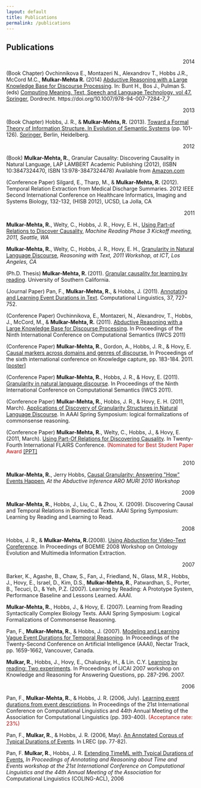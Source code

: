 ```yaml
---
layout: default
title: Publications
permalink: /publications
---
```

<div class="section-title">
    <h2><span>Publications</span></h2>
</div>

<div class="row justify-content-between">
    <div class="col-md-1" align="right"> 2014 </div>
    <div class="col-md-11 pr-5">
        <p>(Book Chapter) Ovchinnikova E., Montazeri N., Alexandrov T., Hobbs J.R., McCord M.C., <span style="font-weight: bold; ">Mulkar-Mehta R.</span> (2014) <a href="https://www.aclweb.org/anthology/W11-0124.pdf">Abductive Reasoning with a Large Knowledge Base for Discourse Processing</a>. In: Bunt H., Bos J., Pulman S. (eds) <a href="https://link.springer.com/chapter/10.1007/978-94-007-7284-7_7">Computing Meaning. Text, Speech and Language Technology, vol 47. Springer</a>, Dordrecht. https://doi.org/10.1007/978-94-007-7284-7_7</p>
    </div>
    <div class="col-md-1" align="right"> 2013 </div>
    <div class="col-md-11 pr-5">
        <p>(Book Chapter) Hobbs, J. R., & <span style="font-weight: bold; ">Mulkar-Mehta, R.</span> (2013). <a href="https://www.isi.edu/~hobbs/jena.pdf">Toward a Formal Theory of Information Structure. In Evolution of Semantic Systems</a> (pp. 101-126). <a href="https://link.springer.com/book/10.1007/978-3-642-34997-3">Springer</a>, Berlin, Heidelberg.</p>
    </div>
    <div class="col-md-1" align="right"> 2012 </div>
    <div class="col-md-11 pr-5">
        <p>(Book) <span style="font-weight: bold; ">Mulkar-Mehta, R.</span>, Granular Causality: Discovering Causality in Natural Language, LAP LAMBERT Academic Publishing (2012), (ISBN 10:3847324470, ISBN 13:978-3847324478) Available from <a title="" target="_blank" href="http://www.amazon.com/Granular-Causality-Discovering-Language-Discourse/dp/3847324470/ref=sr_1_1?ie=UTF8&amp;qid=1333471776&amp;sr=8-1">Amazon</a><a title="" href="http://www.amazon.com/Granular-Causality-Discovering-Language-Discourse/dp/3847324470/ref=sr_1_1?ie=UTF8&amp;qid=1333471776&amp;sr=8-1">.com</a></p>
        <p>(Conference Paper) Silgard, E., Tharp, M., & <span style="font-weight: bold; ">Mulkar-Mehta, R. </span>(2012). Temporal Relation Extraction from Medical Discharge Summaries. 2012 IEEE Second International Conference on Healthcare Informatics, Imaging and Systems Biology, 132-132, (HISB 2012), UCSD, La Jolla, CA</p>
    </div>
    <div class="col-md-1" align="right"> 2011 </div>
    <div class="col-md-11 pr-5">
        <p><span style="font-weight: bold;">Mulkar-Mehta, R.</span>, Welty, C., Hobbs, J. R., Hovy, E. H., <a href="https://github.com/rutum/papers/blob/master/11-Darpa-KO-poster.pdf?raw=true" target="_blank" title="">Using Part-of Relations to Discover Causality</a>, <span style="font-style: italic;">Machine Reading Phase 3 Kickoff meeting, 2011, Seattle, WA</span></p>
        <p><span style="font-weight: bold;">Mulkar-Mehta, R.</span>, Welty, C., Hobbs, J. R., Hovy, E. H., <a href="https://github.com/rutum/papers/blob/master/11-RWT.pdf?raw=true" target="_blank" title="">Granularity in Natural Language Discourse</a>, <span style="font-style: italic;">Reasoning with Text, 2011 Workshop, at ICT, Los Angeles, CA</span></p>
        <p>(Ph.D. Thesis) <span style="font-weight: bold; ">Mulkar-Mehta, R. </span>(2011). <a href="http://digitallibrary.usc.edu/cdm/ref/collection/p15799coll127/id/665197">Granular causality for learning by reading</a>. University of Southern California.</p>
        <p> (Journal Paper) Pan, F., <span style="font-weight: bold; ">Mulkar-Mehta, R.</span>, & Hobbs, J. (2011). <a href="https://www.aclweb.org/anthology/J11-4005.pdf">Annotating and Learning Event Durations in Text</a>. Computational Linguistics, 37, 727-752.</p>
        <p> (Conference Paper) Ovchinnikova, E., Montazeri, N., Alexandrov, T., Hobbs, J., McCord, M., & <span style="font-weight: bold; ">Mulkar-Mehta, R.</span> (2011). <a href="https://www.aclweb.org/anthology/W11-0124.pdf">Abductive Reasoning with a Large Knowledge Base for Discourse Processing</a>. In Proceedings of the Ninth International Conference on Computational Semantics (IWCS 2011)</p>
        <p> (Conference Paper) <span style="font-weight: bold; ">Mulkar-Mehta, R.</span>, Gordon, A.,  Hobbs, J. R., & Hovy, E. <a href="https://people.ict.usc.edu/~gordon/publications/KCAP11.PDF">Causal markers across domains and genres of discourse.</a> In Proceedings of the sixth international conference on Knowledge capture, pp. 183-184. 2011. <a href="https://github.com/rutum/papers/blob/master/11-KCAP-poster.pdf?raw=true">[poster]</a></p>
        <p>(Conference Paper) <span style="font-weight: bold; ">Mulkar-Mehta, R.</span>, Hobbs, J. R., & Hovy, E. (2011). <a href="https://dl.acm.org/doi/pdf/10.5555/2002669.2002712">Granularity in natural language discourse</a>. In Proceedings of the Ninth International Conference on Computational Semantics (IWCS 2011).</p>
        <p>(Conference Paper) <span style="font-weight: bold; ">Mulkar-Mehta, R.</span>, Hobbs, J. R., & Hovy, E. H. (2011, March). <a href="https://github.com/rutum/papers/blob/master/11-ss.pdf">Applications of Discovery of Granularity Structures in Natural Language Discourse</a>. In AAAI Spring Symposium: logical formalizations of commonsense reasoning.</p>
        <p>(Conference Paper) <span style="font-weight: bold; ">Mulkar-Mehta, R.</span>, Welty, C., Hobbs, J., & Hovy, E. (2011, March). <a href="https://github.com/rutum/papers/blob/master/11-FLAIRS.pdf">Using Part-Of Relations for Discovering Causality</a>. In Twenty-Fourth International FLAIRS Conference. <span style="color: rgb(204, 0, 0);">(Nominated for Best Student Paper Award</span> <a href="https://github.com/rutum/papers/blob/master/11-FLAIRS-ppt.pdf">[PPT]</a></p>
    </div>
    <div class="col-md-1" align="right"> 2010 </div>
    <div class="col-md-11 pr-5">
        <p><span style="font-weight: bold;">Mulkar-Mehta, R.</span>, Jerry Hobbs, <a href="https://github.com/rutum/papers/blob/master/10-MURI-poster.pptx?raw=true" target="_blank" title="">Causal Granularity: Answering "How" Events Happen</a>, <span style="font-style: italic;">At the Abductive Inference ARO MURI 2010 Workshop</span></p>
    </div>
    <div class="col-md-1" align="right"> 2009 </div>
    <div class="col-md-11 pr-5">
        <p><span style="font-weight: bold; ">Mulkar-Mehta, R.</span>, Hobbs, J., Liu, C., & Zhou, X. (2009). Discovering Causal and Temporal Relations in Biomedical Texts. AAAI Spring Symposium: Learning by Reading and Learning to Read.</p>
    </div>
    <div class="col-md-1" align="right"> 2008 </div>
        <div class="col-md-11 pr-5">
        <p>Hobbs, J. R., & <span style="font-weight: bold; ">Mulkar-Mehta, R.</span>(2008). <a href="https://github.com/rutum/papers/blob/master/08-biome.pdf?raw=true">Using Abduction for Video-Text Coreference</a>. In Proceedings of BOEMIE 2008 Workshop on Ontology Evolution and Multimedia Information Extraction.</p>
    </div>
    <div class="col-md-1" align="right"> 2007 </div>
        <div class="col-md-11 pr-5">
            <p> Barker, K., Agashe, B., Chaw, S., Fan, J., Friedland, N., Glass, M.R., Hobbs, J., Hovy, E., Israel, D., Kim, D.S., <span style="font-weight: bold; ">Mulkar-Mehta, R.</span>, Patwardhan, S., Porter, B., Tecuci, D., & Yeh, P.Z. (2007). Learning by Reading: A Prototype System, Performance Baseline and Lessons Learned. AAAI.</p>
            <p><span style="font-weight: bold; ">Mulkar-Mehta, R.</span>, Hobbs, J., & Hovy, E. (2007). Learning from Reading Syntactically Complex Biology Texts. AAAI Spring Symposium: Logical Formalizations of Commonsense Reasoning.</p>
            <p>Pan, F., <span style="font-weight: bold; ">Mulkar-Mehta, R.</span>, & Hobbs, J. (2007). <a href="https://www.isi.edu/~hobbs/time/pub/pan-mulkar-hobbs-AAAI07.pdf">Modeling and Learning Vague Event Durations for Temporal Reasoning</a>. In Proceedings of the Twenty-Second Conference on Artificial Intelligence (AAAI), Nectar Track, pp. 1659-1662, Vancouver, Canada.</p>
            <p><span style="font-weight: bold; ">Mulkar, R.</span>, Hobbs, J., Hovy, E., Chalupsky, H., & Lin. C.Y. <a href="https://github.com/rutum/papers/blob/master/07-ijcai.pdf">Learning by reading: Two experiments</a>. In Proceedings of IJCAI 2007 workshop on Knowledge and Reasoning for Answering Questions, pp. 287-296. 2007.</p>
        </div>
    <div class="col-md-1" align="right"> 2006 </div>
    <div class="col-md-11 pr-5">
        <p> Pan, F., <span style="font-weight: bold; ">Mulkar-Mehta, R.</span>, & Hobbs, J. R. (2006, July). <a href="https://dl.acm.org/ft_gateway.cfm?id=1220225&type=pdf&CFID=116063956&CFTOKEN=54392359">Learning event durations from event descriptions</a>. In Proceedings of the 21st International Conference on Computational Linguistics and 44th Annual Meeting of the Association for Computational Linguistics (pp. 393-400). <span style="color: rgb(204, 0, 0);">(Acceptance rate: 23%)</span></p>
        <p>Pan, F., <span style="font-weight: bold; ">Mulkar, R.</span>, & Hobbs, J. R. (2006, May). <a href="https://www.isi.edu/~hobbs/time/pub/pan-mulkar-hobbs-LREC06.pdf">An Annotated Corpus of Typical Durations of Events</a>. In LREC (pp. 77-82).</p>      
        <p>Pan, F. <span style="font-weight: bold;">Mulkar, R.</span>, Hobbs, J. R. <a href="http://www.google.com/url?sa=t&amp;rct=j&amp;q=extending%20timeml%20with%20typical%20durations%20of%20events&amp;source=web&amp;cd=1&amp;ved=0CFMQFjAA&amp;url=http%3A%2F%2Fwww.isi.edu%2F~hobbs%2Ftime%2Fpub%2Fpan-mulkar-hobbs-ARTE06.pdf&amp;ei=Y3PjT5HNNajL2QWS4MCoCw&amp;usg=AFQjCNH_JxM4XuSG8aiyFgHBcrMBsYLKLg" target="_blank">Extending TimeML with Typical Durations of Events</a>, <span style="font-style: italic;">In Proceedings of Annotating and Reasoning about Time and Events workshop at the 21st International Conference on Computational Linguistics and the 44th Annual Meeting of the Association </span>for Computational Linguistics (COLING-ACL), 2006</p>
    </div>
</div>


